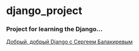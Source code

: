 # django_project
### Project for learning the Django...
[Добрый, добрый Django с Сергеем Балакиревым](https://stepik.org/course/183363/syllabus)



